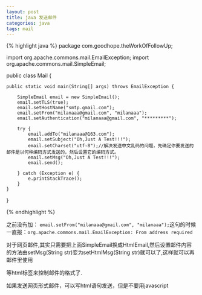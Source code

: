 ```yaml
---
layout: post
title: java 发送邮件
categories: java
tags: mail
---
```


{% highlight java %}
package com.goodhope.theWorkOfFollowUp;

import org.apache.commons.mail.EmailException;
import org.apache.commons.mail.SimpleEmail;

public class Mail {

    public static void main(String[] args) throws EmailException {

        SimpleEmail email = new SimpleEmail();
        email.setTLS(true);
        email.setHostName("smtp.gmail.com");
        email.setFrom("milanaaa@gmail.com", "milanaaa");
        email.setAuthentication("milanaaa@gmail.com", "*********");

        try {
            email.addTo("milanaaa@163.com");
            email.setSubject("Oh,Just A Test!!!");
            email.setCharset("utf-8");//解决发送中文乱码的问题，先确定你要发送的邮件是以何种编码方式发送的，然后设置它的编码方式。
            email.setMsg("Oh,Just A Test!!!");
            email.send();

        } catch (Exception e) {
            e.printStackTrace();
        }
    }
}

{% endhighlight %}

之前没有加： `email.setFrom("milanaaa@gmail.com", "milanaaa");`这句的时候一直报：`org.apache.commons.mail.EmailException: From address required`

对于网页邮件,其实只需要把上面SimpleEmail换成HtmlEmail,然后设置邮件内容的方法由setMsg(String str)变为setHtmlMsg(String str)就可以了,这样就可以再邮件里使用

等html标签来控制邮件的格式了.

如果发送网页形式邮件，可以写html语句发送，但是不要用javascript

